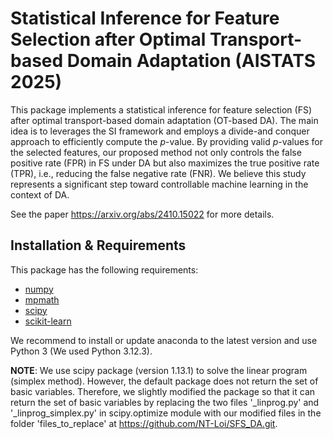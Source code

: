 # Statistical Inference for Feature Selection after Optimal Transport-based Domain Adaptation (AISTATS 2025)

This package implements a statistical inference for feature selection (FS) after optimal transport-based domain adaptation (OT-based DA). The main idea is to  leverages the SI framework and employs a divide-and conquer approach to efficiently compute the $p$-value. By providing valid $p$-values for the selected features, our proposed method not only controls the false positive rate (FPR) in FS under DA but also maximizes the true positive rate (TPR), i.e., reducing the false negative rate (FNR).
We believe this study represents a significant step toward controllable machine learning in the context of DA. 

See the paper <https://arxiv.org/abs/2410.15022> for more details.

## Installation & Requirements

This package has the following requirements:
- [numpy](http://numpy.org)
- [mpmath](http://mpmath.org/)
- [scipy](https://scipy.org/)
- [scikit-learn](http://scikit-learn.org)

We recommend to install or update anaconda to the latest version and use Python 3 (We used Python 3.12.3).

**NOTE**: We use scipy package (version 1.13.1) to solve the linear program (simplex method). However, the default package does not return the set of basic variables. Therefore, we slightly modified the package so that it can return the set of basic variables by replacing the two files '_linprog.py' and '_linprog_simplex.py' in scipy.optimize module with our modified files in the folder 'files_to_replace' at <https://github.com/NT-Loi/SFS_DA.git>.